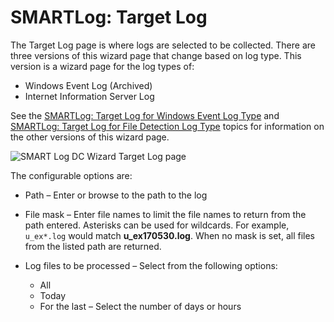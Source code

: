 # SMARTLog: Target Log

The Target Log page is where logs are selected to be collected. There are three versions of this
wizard page that change based on log type. This version is a wizard page for the log types of:

- Windows Event Log (Archived)
- Internet Information Server Log

See the [SMARTLog: Target Log for Windows Event Log Type](/docs/accessanalyzer/12.0/admin/datacollector/smartlog/targetlogtype/windowseventlog.md) and
[SMARTLog: Target Log for File Detection Log Type](/docs/accessanalyzer/12.0/admin/datacollector/smartlog/targetlogtype/filedetectionlog.md) topics for
information on the other versions of this wizard page.

![SMART Log DC Wizard Target Log page](/img/product_docs/accessanalyzer/12.0/admin/datacollector/smartlog/targetlog.webp)

The configurable options are:

- Path – Enter or browse to the path to the log
- File mask – Enter file names to limit the file names to return from the path entered. Asterisks
  can be used for wildcards. For example, `u_ex*.log` would match **u_ex170530.log**. When no mask
  is set, all files from the listed path are returned.
- Log files to be processed – Select from the following options:

    - All
    - Today
    - For the last – Select the number of days or hours
